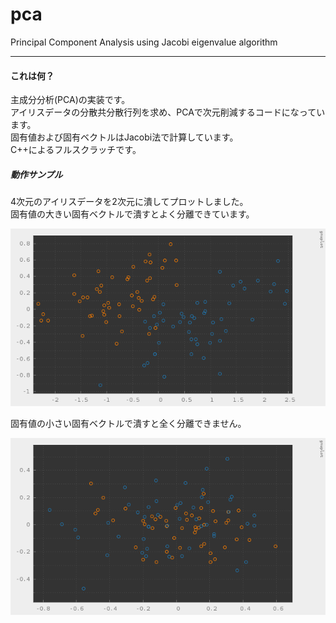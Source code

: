 # pca

Principal Component Analysis using Jacobi eigenvalue algorithm

---

#### これは何？

主成分分析(PCA)の実装です。  
アイリスデータの分散共分散行列を求め、PCAで次元削減するコードになっています。  
固有値および固有ベクトルはJacobi法で計算しています。  
C++によるフルスクラッチです。  

##### 動作サンプル

4次元のアイリスデータを2次元に潰してプロットしました。  
固有値の大きい固有ベクトルで潰すとよく分離できています。  

![](images/plot1.png)

固有値の小さい固有ベクトルで潰すと全く分離できません。  

![](images/plot2.png)

